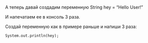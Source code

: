 А теперь давай создадим переменную String hey = “Hello User!”

И напечатаем ее в консоль 3 раза.

<div class="hint">
Создай переменную как в примере раньше и напиши 3 раза:

`System.out.println(hey);`

</div>